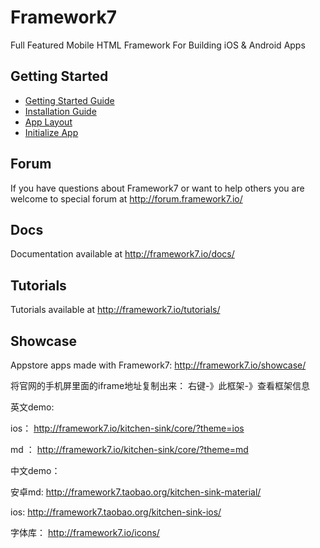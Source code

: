 # Framework7

Full Featured Mobile HTML Framework For Building iOS & Android Apps

## Getting Started
  * [Getting Started Guide](https://framework7.io/docs/introduction.html)
  * [Installation Guide](http://framework7.io/docs/installation.html)
  * [App Layout](http://framework7.io/docs/app-layout.html)
  * [Initialize App](http://framework7.io/docs/init-app.html)

## Forum

If you have questions about Framework7 or want to help others you are welcome to special forum at http://forum.framework7.io/

## Docs

Documentation available at http://framework7.io/docs/

## Tutorials

Tutorials available at http://framework7.io/tutorials/

## Showcase

Appstore apps made with Framework7: http://framework7.io/showcase/


将官网的手机屏里面的iframe地址复制出来： 右键-》此框架-》查看框架信息

英文demo:

ios：  http://framework7.io/kitchen-sink/core/?theme=ios

md ：  http://framework7.io/kitchen-sink/core/?theme=md


中文demo：

安卓md:  http://framework7.taobao.org/kitchen-sink-material/ 

ios: http://framework7.taobao.org/kitchen-sink-ios/


字体库：
http://framework7.io/icons/
